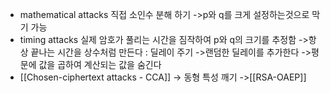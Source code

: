 
- mathematical attacks
	직접 소인수 분해 하기
	->p와 q를 크게 설정하는것으로 막기 가능
- timing attacks
	실제 암호가 풀리는 시간을 짐작하여
	p와 q의 크기를 추정함
	->항상 끝나는 시간을 상수처럼 만든다 : 딜레이 주기
	->랜덤한 딜레이를 추가한다
	->평문에 값을 곱하여 계산되는 값을 숨긴다 
- [[Chosen-ciphertext attacks - CCA]]
	-> 동형 특성 깨기
	->[[RSA-OAEP]]